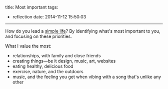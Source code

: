 title: Most important
tags:
  - reflection
date: 2014-11-12 15:50:03
---

How do you lead a [simple life](http://zenhabits.net/simple-living-manifesto-72-ideas-to-simplify-your-life/)? By identifying what's most important to you, and focusing on these priorities.

What I value the most:

- relationships, with family and close friends
- creating things—be it design, music, art, websites
- eating healthy, delicious food
- exercise, nature, and the outdoors
- music, and the feeling you get when vibing with a song that's unlike any other
